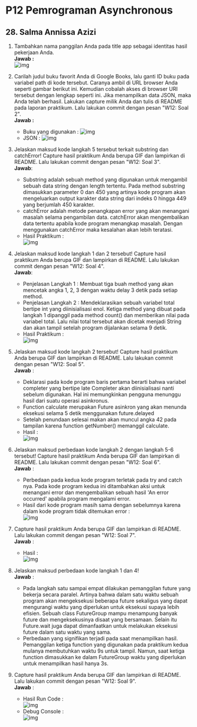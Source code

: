 # **P12 Pemrograman Asynchronous**
## **28. Salma Annissa Azizi**

1. Tambahkan nama panggilan Anda pada title app sebagai identitas hasil pekerjaan Anda. </br>
    **Jawab :** </br> ![img](docs/P01-01-identitas%20nama.PNG)
2. Carilah judul buku favorit Anda di Google Books, lalu ganti ID buku pada variabel path di kode tersebut. Caranya ambil di URL browser Anda seperti gambar berikut ini. Kemudian cobalah akses di browser URI tersebut dengan lengkap seperti ini. Jika menampilkan data JSON, maka Anda telah berhasil. Lakukan capture milik Anda dan tulis di README pada laporan praktikum. Lalu lakukan commit dengan pesan "W12: Soal 2". </br>
    **Jawab :**
    - Buku yang digunakan :
        ![img](docs/P01-04-buku.PNG)
    - JSON :
        ![img](docs/P01-04-buku%20json.PNG)
3. Jelaskan maksud kode langkah 5 tersebut terkait substring dan catchError! Capture hasil praktikum Anda berupa GIF dan lampirkan di README. Lalu lakukan commit dengan pesan "W12: Soal 3". </br>
    **Jawab**:
    - Substring adalah sebuah method yang digunakan untuk mengambil sebuah data string dengan length tertentu. Pada method substring dimasukkan parameter 0 dan 450 yang artinya kode program akan mengeluarkan output karakter data string dari indeks 0 hingga 449 yang berjumlah 450 karakter.
    - catchError adalah metode penangkapan error yang akan menangani masalah selama pengambilan data. catchError akan mengembalikan data tertentu apabila kode program menangkap masalah. Dengan menggunakan catchError maka kesalahan akan lebih teratasi.
    - Hasil Praktikum : </br> ![img](docs/P01-04-buku.gif) </br>

4. Jelaskan maksud kode langkah 1 dan 2 tersebut! Capture hasil praktikum Anda berupa GIF dan lampirkan di README. Lalu lakukan commit dengan pesan "W12: Soal 4". </br>
    **Jawab**: 
    - Penjelasan Langkah 1 : Membuat tiga buah method yang akan mencetak angka 1, 2, 3 dengan waktu delay 3 detik pada setiap method.
    - Penjelasan Langkah 2 : Mendeklarasikan sebuah variabel total bertipe int yang diinisialisasi enol. Ketiga method yang dibuat pada langkah 1 dipanggil pada method count() dan memberikan nilai pada variabel total. Lalu nilai total tersebut akan dicetak menjadi String dan akan tampil setelah program dijalankan selama 9 detik.
    - Hasil Praktikum : </br> ![img](docs/P02-04-Hasil.gif) </br>

5. Jelaskan maksud kode langkah 2 tersebut! Capture hasil praktikum Anda berupa GIF dan lampirkan di README. Lalu lakukan commit dengan pesan "W12: Soal 5". </br>
    **Jawab** : </br>
    - Deklarasi pada kode program baris pertama berarti bahwa variabel completer yang bertipe late Completer akan diinisialisasi nanti sebelum digunakan. Hal ini memungkinkan pengguna menunggu hasil dari suatu operasi asinkronus. 
    - Function calculate merupakan Future asinkron yang akan menunda eksekusi selama 5 detik menggunakan future.delayed
    - Setelah penundaan selesai makan akan muncul angka 42 pada tampilan karena function getNumber() memanggil calculate.
    - Hasil : </br> ![img](docs/P03-05-Hasil.gif) </br>

6. Jelaskan maksud perbedaan kode langkah 2 dengan langkah 5-6 tersebut! Capture hasil praktikum Anda berupa GIF dan lampirkan di README. Lalu lakukan commit dengan pesan "W12: Soal 6". </br>
    **Jawab** : </br>
    - Perbedaan pada kedua kode program terletak pada try and catch nya. Pada kode program kedua ini ditambahkan aksi untuk menangani error dan mengembalikan sebuah hasil 'An error occurred' apabila program mengalami error.
    - Hasil dari kode program masih sama dengan sebelumnya karena dalam kode program tidak ditemukan error : </br> ![img](docs/P03-06-Hasil.gif) </br>

7. Capture hasil praktikum Anda berupa GIF dan lampirkan di README. Lalu lakukan commit dengan pesan "W12: Soal 7". </br>
    **Jawab** : </br>
    - Hasil : </br> ![img](docs/P04-07-Hasil.gif) </br>

8. Jelaskan maksud perbedaan kode langkah 1 dan 4! </br>
    **Jawab** : </br> 
    - Pada langkah satu sampai empat dilakukan pemanggilan future yang bekerja secara paralel. Artinya bahwa dalam satu waktu sebuah program akan mengeksekusi beberapa future sekaligus yang dapat mengurangi waktu yang diperlukan untuk eksekusi supaya lebih efisien. Sebuah class FutureGroup mampu menampung banyak future dan mengeksekusinya disaat yang bersamaan. Selain itu Future.wait juga dapat dimanfaatkan untuk melakukan eksekusi future dalam satu waktu yang sama. </br>
    - Perbedaan yang signifikan terjadi pada saat menampilkan hasil. Pemanggilan ketiga function yang digunakan pada praktikum kedua mulanya membutuhkan waktu 9s untuk tampil. Namun, saat ketiga function dimasukkan ke dalam FutureGroup waktu yang diperlukan untuk menampilkan hasil hanya 3s. </br>

9. Capture hasil praktikum Anda berupa GIF dan lampirkan di README. Lalu lakukan commit dengan pesan "W12: Soal 9". </br>
    **Jawab** : </br>
    - Hasil Run Code : </br> ![img](docs/P05-09-Hasil.gif) </br>
    - Debug Console : </br> ![img](docs/P05-09-Hasil-DebugConsole.PNG) </br>

